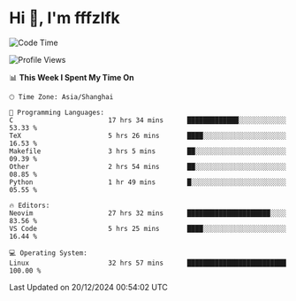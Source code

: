 # Hi 👋, I'm fffzlfk

<!--START_SECTION:waka-->
![Code Time](http://img.shields.io/badge/Code%20Time-1%2C025%20hrs%204%20mins-blue)

![Profile Views](http://img.shields.io/badge/Profile%20Views-0-blue)

📊 **This Week I Spent My Time On** 

```text
🕑︎ Time Zone: Asia/Shanghai

💬 Programming Languages: 
C                        17 hrs 34 mins      █████████████░░░░░░░░░░░░   53.33 % 
TeX                      5 hrs 26 mins       ████░░░░░░░░░░░░░░░░░░░░░   16.53 % 
Makefile                 3 hrs 5 mins        ██░░░░░░░░░░░░░░░░░░░░░░░   09.39 % 
Other                    2 hrs 54 mins       ██░░░░░░░░░░░░░░░░░░░░░░░   08.85 % 
Python                   1 hr 49 mins        █░░░░░░░░░░░░░░░░░░░░░░░░   05.55 % 

🔥 Editors: 
Neovim                   27 hrs 32 mins      █████████████████████░░░░   83.56 % 
VS Code                  5 hrs 25 mins       ████░░░░░░░░░░░░░░░░░░░░░   16.44 % 

💻 Operating System: 
Linux                    32 hrs 57 mins      █████████████████████████   100.00 % 
```


 Last Updated on 20/12/2024 00:54:02 UTC
<!--END_SECTION:waka-->
